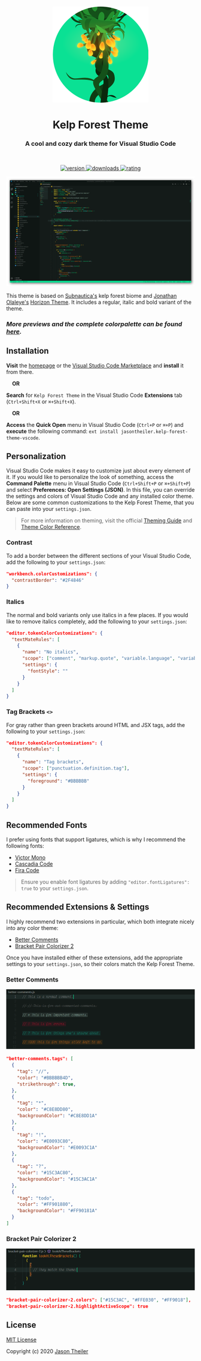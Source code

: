 <p align="center">
  <a href="https://jasontheiler.github.io/kelp-forest-theme-vscode">
    <img src="https://raw.githubusercontent.com/jasontheiler/kelp-forest-theme-vscode/master/images/logo.png" alt="Kelp Forest Theme" height="256px" />
  </a>
</p>

<h1 align="center">Kelp Forest Theme</h1>

<h3 align="center">A cool and cozy dark theme for Visual Studio Code</h3>

<br />

<p align="center">
  <a href="https://marketplace.visualstudio.com/items?itemName=jasontheiler.kelp-forest-theme-vscode">
    <img src="https://img.shields.io/vscode-marketplace/v/jasontheiler.kelp-forest-theme-vscode.svg?style=for-the-badge&logo=visual-studio-code&labelColor=141B19&color=0AE194" alt="version" />
  </a>

  <a href="https://marketplace.visualstudio.com/items?itemName=jasontheiler.kelp-forest-theme-vscode">
    <img src="https://img.shields.io/visual-studio-marketplace/i/jasontheiler.kelp-forest-theme-vscode.svg?style=for-the-badge&logo=docusign&logoColor=FFFFFF&labelColor=141B19&color=0AE194" alt="downloads" />
  </a>

  <a href="https://marketplace.visualstudio.com/items?itemName=jasontheiler.kelp-forest-theme-vscode&ssr=false#review-details">
    <img src="https://img.shields.io/visual-studio-marketplace/r/jasontheiler.kelp-forest-theme-vscode.svg?style=for-the-badge&logo=reverbnation&logoColor=FFFFFF&labelColor=141B19&color=0AE194" alt="rating" />
  </a>
</p>

<img src="https://raw.githubusercontent.com/jasontheiler/kelp-forest-theme-vscode/master/images/preview.png" alt="Kelp Forest Theme preview" />

This theme is based on [Subnautica's](https://unknownworlds.com/subnautica/) kelp forest biome and [Jonathan Olaleye's](https://github.com/jolaleye) [Horizon Theme](https://marketplace.visualstudio.com/items?itemName=jolaleye.horizon-theme-vscode). It includes a regular, italic and bold variant of the theme.

### _More previews and the complete colorpalette can be found [here](https://jasontheiler.github.io/kelp-forest-theme-vscode)._

## Installation

**Visit** the [homepage](https://jasontheiler.github.io/kelp-forest-theme-vscode) or the [Visual Studio Code Marketplace](https://marketplace.visualstudio.com/items?itemName=jasontheiler.kelp-forest-theme-vscode) and **install** it from there.

&nbsp;&nbsp;&nbsp;&nbsp;**OR**

**Search** for `Kelp Forest Theme` in the Visual Studio Code **Extensions** tab (`Ctrl+Shift+X` or `⌘+Shift+X`).

&nbsp;&nbsp;&nbsp;&nbsp;**OR**

**Access** the **Quick Open** menu in Visual Studio Code (`Ctrl+P` or `⌘+P`) and **execute** the following command: `ext install jasontheiler.kelp-forest-theme-vscode`.

## Personalization

Visual Studio Code makes it easy to customize just about every element of it. If you would like to personalize the look of something, access the **Command Palette** menu in Visual Studio Code (`Ctrl+Shift+P` or `⌘+Shift+P`) and select **Preferences: Open Settings (JSON)**. In this file, you can override the settings and colors of Visual Studio Code and any installed color theme. Below are some common customizations to the Kelp Forest Theme, that you can paste into your `settings.json`.

> For more information on theming, visit the official [Theming Guide](https://code.visualstudio.com/api/extension-capabilities/theming) and [Theme Color Reference](https://code.visualstudio.com/api/references/theme-color).

### Contrast

To add a border between the different sections of your Visual Studio Code, add the following to your `settings.json`:

```json
"workbench.colorCustomizations": {
  "contrastBorder": "#2F4846"
}
```

### Italics

The normal and bold variants only use italics in a few places. If you would like to remove italics completely, add the following to your `settings.json`:

```json
"editor.tokenColorCustomizations": {
  "textMateRules": [
    {
      "name": "No italics",
      "scope": ["comment", "markup.quote", "variable.language", "variable.parameter"],
      "settings": {
        "fontStyle": ""
      }
    }
  ]
}
```

### Tag Brackets `<>`

For gray rather than green brackets around HTML and JSX tags, add the following to your `settings.json`:

```json
"editor.tokenColorCustomizations": {
  "textMateRules": [
    {
      "name": "Tag brackets",
      "scope": ["punctuation.definition.tag"],
      "settings": {
        "foreground": "#BBBBBB"
      }
    }
  ]
}
```

## Recommended Fonts

I prefer using fonts that support ligatures, which is why I recommend the following fonts:

- [Victor Mono](https://rubjo.github.io/victor-mono)
- [Cascadia Code](https://github.com/microsoft/cascadia-code)
- [Fira Code](https://github.com/tonsky/FiraCode)

> Ensure you enable font ligatures by adding `"editor.fontLigatures": true` to your `settings.json`.

## Recommended Extensions & Settings

I highly recommend two extensions in particular, which both integrate nicely into any color theme:

- [Better Comments](https://marketplace.visualstudio.com/items?itemName=aaron-bond.better-comments)
- [Bracket Pair Colorizer 2](https://marketplace.visualstudio.com/items?itemName=CoenraadS.bracket-pair-colorizer-2)

Once you have installed either of these extensions, add the appropriate settings to your `settings.json`, so their colors match the Kelp Forest Theme.

### Better Comments

<img src="https://raw.githubusercontent.com/jasontheiler/kelp-forest-theme-vscode/master/images/preview-better-comments.png" alt="Better Comments preview" />

```json
"better-comments.tags": [
  {
    "tag": "//",
    "color": "#BBBBBB4D",
    "strikethrough": true,
  },
  {
    "tag": "*",
    "color": "#C8E8DD80",
    "backgroundColor": "#C8E8DD1A"
  },
  {
    "tag": "!",
    "color": "#E0093C80",
    "backgroundColor": "#E0093C1A"
  },
  {
    "tag": "?",
    "color": "#15C3AC80",
    "backgroundColor": "#15C3AC1A"
  },
  {
    "tag": "todo",
    "color": "#FF901880",
    "backgroundColor": "#FF90181A"
  }
]
```

### Bracket Pair Colorizer 2

<img src="https://raw.githubusercontent.com/jasontheiler/kelp-forest-theme-vscode/master/images/preview-bracket-pair-colorizer-2.png" alt="Bracket Pair Colorizer 2 preview" />

```json
"bracket-pair-colorizer-2.colors": ["#15C3AC", "#FFE030", "#FF9018"],
"bracket-pair-colorizer-2.highlightActiveScope": true
```

## License

[MIT License](https://github.com/jasontheiler/kelp-forest-theme-vscode/blob/master/LICENSE)

Copyright (c) 2020 [Jason Theiler](https://github.com/JasonTheiler)
